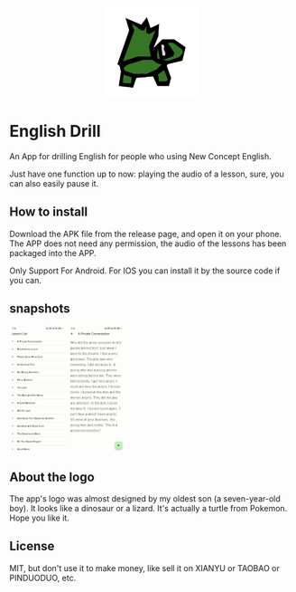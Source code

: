 <p align="center">
	<a href="https://github.com/cj0x39e/english_drill_app">
		<img src="assets/icon/icon.png" width="160" height="160">
	</a>
</p>

# English Drill

An App for drilling English for people who using New Concept English.

Just have one function up to now: playing the audio of a lesson, sure, you can also easily pause it.

## How to install

Download the APK file from the release page, and open it on your phone. The APP does not need any permission, the audio of the lessons has been packaged into the APP.

Only Support For Android. For IOS you can install it by the source code if you can.

## snapshots

<div>
	<img src="assets/snapshots/list_page.jpg" width="100" >
	<img src="assets/snapshots/playing_page.jpg" width="100" >
</div>

## About the logo

The app's logo was almost designed by my oldest son (a seven-year-old boy). It looks like a dinosaur or a lizard. It's actually a turtle from Pokemon. Hope you like it.

## License

MIT, but don't use it to make money, like sell it on XIANYU or TAOBAO or PINDUODUO, etc.
